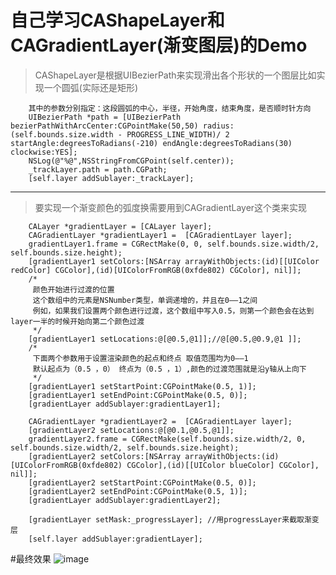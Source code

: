 # 自己学习CAShapeLayer和CAGradientLayer(渐变图层)的Demo

> CAShapeLayer是根据UIBezierPath来实现滑出各个形状的一个图层比如实现一个圆弧(实际还是矩形)

        其中的参数分别指定：这段圆弧的中心，半径，开始角度，结束角度，是否顺时针方向
        UIBezierPath *path = [UIBezierPath bezierPathWithArcCenter:CGPointMake(50,50) radius:(self.bounds.size.width - PROGRESS_LINE_WIDTH)/ 2 startAngle:degreesToRadians(-210) endAngle:degreesToRadians(30) clockwise:YES];
        NSLog(@"%@",NSStringFromCGPoint(self.center));
        _trackLayer.path = path.CGPath;
        [self.layer addSublayer:_trackLayer];

***
> 要实现一个渐变颜色的弧度换需要用到CAGradientLayer这个类来实现

        CALayer *gradientLayer = [CALayer layer];
        CAGradientLayer *gradientLayer1 =  [CAGradientLayer layer];
        gradientLayer1.frame = CGRectMake(0, 0, self.bounds.size.width/2, self.bounds.size.height);
        [gradientLayer1 setColors:[NSArray arrayWithObjects:(id)[[UIColor redColor] CGColor],(id)[UIColorFromRGB(0xfde802) CGColor], nil]];
        /*
         颜色开始进行过渡的位置
         这个数组中的元素是NSNumber类型，单调递增的，并且在0——1之间
         例如，如果我们设置两个颜色进行过渡，这个数组中写入0.5，则第一个颜色会在达到layer一半的时候开始向第二个颜色过渡
         */
        [gradientLayer1 setLocations:@[@0.5,@1]];//@[@0.5,@0.9,@1 ]];
        /*
         下面两个参数用于设置渲染颜色的起点和终点 取值范围均为0——1
         默认起点为（0.5 ，0） 终点为（0.5 ，1）,颜色的过渡范围就是沿y轴从上向下
         */
        [gradientLayer1 setStartPoint:CGPointMake(0.5, 1)];
        [gradientLayer1 setEndPoint:CGPointMake(0.5, 0)];
        [gradientLayer addSublayer:gradientLayer1];
        
        CAGradientLayer *gradientLayer2 =  [CAGradientLayer layer];
        [gradientLayer2 setLocations:@[@0.1,@0.5,@1]];
        gradientLayer2.frame = CGRectMake(self.bounds.size.width/2, 0, self.bounds.size.width/2, self.bounds.size.height);
        [gradientLayer2 setColors:[NSArray arrayWithObjects:(id)[UIColorFromRGB(0xfde802) CGColor],(id)[[UIColor blueColor] CGColor], nil]];
        [gradientLayer2 setStartPoint:CGPointMake(0.5, 0)];
        [gradientLayer2 setEndPoint:CGPointMake(0.5, 1)];
        [gradientLayer addSublayer:gradientLayer2];
        
        [gradientLayer setMask:_progressLayer]; //用progressLayer来截取渐变层
        [self.layer addSublayer:gradientLayer];

#最终效果
![image](https://github.com/LeeFengHY/LPDrawCircleDemo/raw/master/screenshots/vim-screenshot.jpg)
